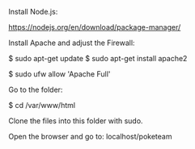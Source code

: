 Install Node.js:

https://nodejs.org/en/download/package-manager/

Install Apache and adjust the Firewall:

$ sudo apt-get update
$ sudo apt-get install apache2

$ sudo ufw allow 'Apache Full'

Go to the folder:

$ cd /var/www/html

Clone the files into this folder with sudo.

Open the browser and go to: localhost/poketeam
